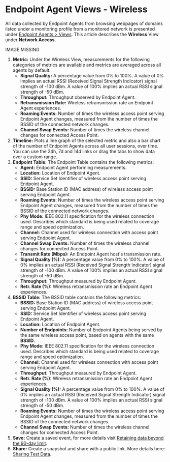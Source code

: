 # Endpoint Agent Views - Wireless

All data collected by Endpoint Agents from browsing webpages of domains listed under a monitoring profile from a monitored network is presented under [Endpoint Agents &gt; Views](https://app.thousandeyes.com/view/endpoint-agent/?). This article describes the **Wireless** View under **Network Access**.

IMAGE MISSING

1. **Metric:** Under the Wireless View, measurements for the following categories of metrics are available and metrics are averaged across all agents by default:
   * **Signal Quality:** A percentage value from 0% to 100%. A value of 0% implies an actual RSSI \(Received Signal Strength Indicator\) signal strength of -100 dBm. A value of 100% implies an actual RSSI signal strength of -50 dBm.
   * **Throughput:** Throughput observed by Endpoint Agent.
   * **Retransmission Rate:** Wireless retransmission rate an Endpoint Agent experiences.
   * **Roaming Events:** Number of times the wireless access point serving Endpoint Agent changes, measured from the number of times the BSSID of the connected network changes.
   * **Channel Swap Events:** Number of times the wireless channel changes for connected Access Point.
2. **Timeline:**  Plots a line graph of the selected metric and also a bar chart of the number of Endpoint Agents across all user sessions, over time. You can use the 24h, 7d and 14d links or drag the tabs to show data over a custom range. 
3. **Endpoint Table:** The Endpoint Table contains the following metrics:
   * **Agent:** Endpoint Agent performing measurements.
   * **Location:** Location of Endpoint Agent.
   * **SSID:** Service Set Identifier of wireless access point serving Endpoint Agent.
   * **BSSID:** Base Station ID \(MAC address\) of wireless access point serving Endpoint Agent.
   * **Roaming Events:** Number of times the wireless access point serving Endpoint Agent changes, measured from the number of times the BSSID of the connected network changes.
   * **Phy Mode:** IEEE 802.11 specification for the wireless connection used. Describes which standard is being used related to coverage range and speed optimization.
   * **Channel:** Channel used for wireless connection with access point serving Endpoint Agent.
   * **Channel Swap Events:** Number of times the wireless channel changes for connected Access Point.
   * **Transmit Rate \(Mbps\):** An Endpoint Agent host's transmission rate.
   * **Signal Quality \(%\):** A percentage value from 0% to 100%. A value of 0% implies an actual RSSI \(Received Signal Strength Indicator\) signal strength of -100 dBm. A value of 100% implies an actual RSSI signal strength of -50 dBm.
   * **Throughput:** Throughput measured by Endpoint Agent.
   * **Retr. Rate \(%\):** Wireless retransmission rate an Endpoint Agent experiences.
4. **BSSID Table:** The BSSID table contains the following metrics:
   * **BSSID:** Base Station ID \(MAC address\) of wireless access point serving Endpoint Agent.
   * **SSID:** Service Set Identifier of wireless access point serving Endpoint Agent.
   * **Location:** Location of Endpoint Agent.
   * **Number of Endpoints:** Number of Endpoint Agents being served by the same wireless access point, based on agents with the same **BSSID.**
   * **Phy Mode:** IEEE 802.11 specification for the wireless connection used. Describes which standard is being used related to coverage range and speed optimization.
   * **Channel:** Channel used for wireless connection with access point serving Endpoint Agent.
   * **Throughput:** Throughput measured by Endpoint Agent.
   * **Retr. Rate \(%\):**  Wireless retransmission rate an Endpoint Agent experiences.
   * **Signal Quality \(%\):** A percentage value from 0% to 100%. A value of 0% implies an actual RSSI \(Received Signal Strength Indicator\) signal strength of -100 dBm. A value of 100% implies an actual RSSI signal strength of -50 dBm.
   * **Roaming Events:** Number of times the wireless access point serving Endpoint Agent changes, measured from the number of times the BSSID of the connected network changes.
   * **Channel Swap Events:** Number of times the wireless channel changes for connected Access Point.
5. **Save:** Create a saved event, for more details visit [Retaining data beyond the 90-day limit](https://success.thousandeyes.com/PublicArticlePage?articleIdParam=kA0E0000000Cmn0KAC_How-long-does-ThousandEyes-retain-customer-data).
6. **Share:** Create a snapshot and share with a public link. More details here: [Sharing Test Data](https://success.thousandeyes.com/PublicArticlePage?articleIdParam=kA0E0000000CmmyKAC_Sharing-Test-Data).

